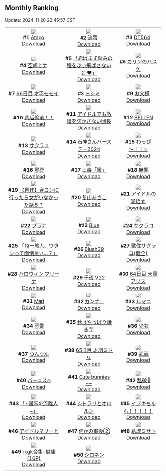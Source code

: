## Monthly Ranking
Update: 2024-11-20 22:45:57 CST

|      |      |      |
| :----: | :----: | :----: |
| ![](https://i.pixiv.re/c/240x480/img-master/img/2024/10/23/14/11/45/123598415_p0_master1200.jpg)<br>**#1** [Atago](https://www.pixiv.net/artworks/123598415)<br>[Download](https://i.pixiv.re/img-original/img/2024/10/23/14/11/45/123598415_p0.png) | ![](https://i.pixiv.re/c/240x480/img-master/img/2024/10/23/00/01/02/123585300_p0_master1200.jpg)<br>**#2** [流萤](https://www.pixiv.net/artworks/123585300)<br>[Download](https://i.pixiv.re/img-original/img/2024/10/23/00/01/02/123585300_p0.jpg) | ![](https://i.pixiv.re/c/240x480/img-master/img/2024/10/22/00/00/45/123556665_p0_master1200.jpg)<br>**#3** [DT564](https://www.pixiv.net/artworks/123556665)<br>[Download](https://i.pixiv.re/img-original/img/2024/10/22/00/00/45/123556665_p0.jpg) |
| ![](https://i.pixiv.re/c/240x480/img-master/img/2024/10/23/00/03/17/123585496_p0_master1200.jpg)<br>**#4** [空崎ヒナ](https://www.pixiv.net/artworks/123585496)<br>[Download](https://i.pixiv.re/img-original/img/2024/10/23/00/03/17/123585496_p0.jpg) | ![](https://i.pixiv.re/c/240x480/img-master/img/2024/10/23/00/00/45/123585245_p0_master1200.jpg)<br>**#5** [「君はまず悩みの種をぶっ飛ばさないと ♥」](https://www.pixiv.net/artworks/123585245)<br>[Download](https://i.pixiv.re/img-original/img/2024/10/23/00/00/45/123585245_p0.png) | ![](https://i.pixiv.re/c/240x480/img-master/img/2024/10/23/19/51/19/123605482_p0_master1200.jpg)<br>**#6** [カリンのバスケ](https://www.pixiv.net/artworks/123605482)<br>[Download](https://i.pixiv.re/img-original/img/2024/10/23/19/51/19/123605482_p0.jpg) |
| ![](https://i.pixiv.re/c/240x480/img-master/img/2024/10/23/22/54/07/123611755_p0_master1200.jpg)<br>**#7** [66日目 才羽モモイ](https://www.pixiv.net/artworks/123611755)<br>[Download](https://i.pixiv.re/img-original/img/2024/10/23/22/54/07/123611755_p0.png) | ![](https://i.pixiv.re/c/240x480/img-master/img/2024/10/23/23/11/48/123612425_p0_master1200.jpg)<br>**#8** [ヨシミ](https://www.pixiv.net/artworks/123612425)<br>[Download](https://i.pixiv.re/img-original/img/2024/10/23/23/11/48/123612425_p0.png) | ![](https://i.pixiv.re/c/240x480/img-master/img/2024/10/24/00/00/33/123614289_p0_master1200.jpg)<br>**#9** [お父様](https://www.pixiv.net/artworks/123614289)<br>[Download](https://i.pixiv.re/img-original/img/2024/10/24/00/00/33/123614289_p0.jpg) |
| ![](https://i.pixiv.re/c/240x480/img-master/img/2024/10/23/17/30/35/123601849_p0_master1200.jpg)<br>**#10** [背后偷袭！！](https://www.pixiv.net/artworks/123601849)<br>[Download](https://i.pixiv.re/img-original/img/2024/10/23/17/30/35/123601849_p0.jpg) | ![](https://i.pixiv.re/c/240x480/img-master/img/2024/10/22/21/00/12/123578846_p0_master1200.jpg)<br>**#11** [アイドルでも救護を欠かさない団長](https://www.pixiv.net/artworks/123578846)<br>[Download](https://i.pixiv.re/img-original/img/2024/10/22/21/00/12/123578846_p0.jpg) | ![](https://i.pixiv.re/c/240x480/img-master/img/2024/10/23/17/13/50/123601490_p0_master1200.jpg)<br>**#12** [BELLEN](https://www.pixiv.net/artworks/123601490)<br>[Download](https://i.pixiv.re/img-original/img/2024/10/23/17/13/50/123601490_p0.jpg) |
| ![](https://i.pixiv.re/c/240x480/img-master/img/2024/10/23/09/13/16/123594078_p0_master1200.jpg)<br>**#13** [サクラコ](https://www.pixiv.net/artworks/123594078)<br>[Download](https://i.pixiv.re/img-original/img/2024/10/23/09/13/16/123594078_p0.jpg) | ![](https://i.pixiv.re/c/240x480/img-master/img/2024/10/24/00/00/42/123614325_p0_master1200.jpg)<br>**#14** [石神さんバースデー2024](https://www.pixiv.net/artworks/123614325)<br>[Download](https://i.pixiv.re/img-original/img/2024/10/24/00/00/42/123614325_p0.png) | ![](https://i.pixiv.re/c/240x480/img-master/img/2024/10/25/20/14/37/123664223_p0_master1200.jpg)<br>**#15** [わっぴ～！！✨](https://www.pixiv.net/artworks/123664223)<br>[Download](https://i.pixiv.re/img-original/img/2024/10/25/20/14/37/123664223_p0.png) |
| ![](https://i.pixiv.re/c/240x480/img-master/img/2024/10/23/12/00/27/123596443_p0_master1200.jpg)<br>**#16** [灵砂](https://www.pixiv.net/artworks/123596443)<br>[Download](https://i.pixiv.re/img-original/img/2024/10/23/12/00/27/123596443_p0.jpg) | ![](https://i.pixiv.re/c/240x480/img-master/img/2024/10/22/00/00/11/123556537_p0_master1200.jpg)<br>**#17** [三毒「瞋」](https://www.pixiv.net/artworks/123556537)<br>[Download](https://i.pixiv.re/img-original/img/2024/10/22/00/00/11/123556537_p0.png) | ![](https://i.pixiv.re/c/240x480/img-master/img/2024/10/30/22/22/45/123602724_p0_master1200.jpg)<br>**#18** [無題](https://www.pixiv.net/artworks/123602724)<br>[Download](https://i.pixiv.re/img-original/img/2024/10/30/22/22/45/123602724_p0.jpg) |
| ![](https://i.pixiv.re/c/240x480/img-master/img/2024/10/25/00/00/22/123642838_p0_master1200.jpg)<br>**#19** [【創作】合コンに行ったら女がいなかった話５７](https://www.pixiv.net/artworks/123642838)<br>[Download](https://i.pixiv.re/img-original/img/2024/10/25/00/00/22/123642838_p0.png) | ![](https://i.pixiv.re/c/240x480/img-master/img/2024/10/22/17/00/05/123572406_p0_master1200.jpg)<br>**#20** [冬山あさこ](https://www.pixiv.net/artworks/123572406)<br>[Download](https://i.pixiv.re/img-original/img/2024/10/22/17/00/05/123572406_p0.png) | ![](https://i.pixiv.re/c/240x480/img-master/img/2024/10/23/18/19/19/123603133_p0_master1200.jpg)<br>**#21** [アイドルの覚悟☆](https://www.pixiv.net/artworks/123603133)<br>[Download](https://i.pixiv.re/img-original/img/2024/10/23/18/19/19/123603133_p0.jpg) |
| ![](https://i.pixiv.re/c/240x480/img-master/img/2024/10/24/00/17/52/123615198_p0_master1200.jpg)<br>**#22** [プラナ](https://www.pixiv.net/artworks/123615198)<br>[Download](https://i.pixiv.re/img-original/img/2024/10/24/00/17/52/123615198_p0.jpg) | ![](https://i.pixiv.re/c/240x480/img-master/img/2024/10/21/00/01/17/123527833_p0_master1200.jpg)<br>**#23** [Blue](https://www.pixiv.net/artworks/123527833)<br>[Download](https://i.pixiv.re/img-original/img/2024/10/21/00/01/17/123527833_p0.jpg) | ![](https://i.pixiv.re/c/240x480/img-master/img/2024/10/22/21/53/27/123579290_p0_master1200.jpg)<br>**#24** [サクラコ](https://www.pixiv.net/artworks/123579290)<br>[Download](https://i.pixiv.re/img-original/img/2024/10/22/21/53/27/123579290_p0.png) |
| ![](https://i.pixiv.re/c/240x480/img-master/img/2024/10/21/00/13/22/123528579_p0_master1200.jpg)<br>**#25** [「ねー旅人、ワタシって面倒臭い…？」](https://www.pixiv.net/artworks/123528579)<br>[Download](https://i.pixiv.re/img-original/img/2024/10/21/00/13/22/123528579_p0.png) | ![](https://i.pixiv.re/c/240x480/img-master/img/2024/10/23/00/00/48/123585264_p0_master1200.jpg)<br>**#26** [Blush39](https://www.pixiv.net/artworks/123585264)<br>[Download](https://i.pixiv.re/img-original/img/2024/10/23/00/00/48/123585264_p0.jpg) | ![](https://i.pixiv.re/c/240x480/img-master/img/2024/10/21/19/08/59/123547095_p0_master1200.jpg)<br>**#27** [歌住サクラコ(健全)](https://www.pixiv.net/artworks/123547095)<br>[Download](https://i.pixiv.re/img-original/img/2024/10/21/19/08/59/123547095_p0.jpg) |
| ![](https://i.pixiv.re/c/240x480/img-master/img/2024/10/24/00/00/22/123614256_p0_master1200.jpg)<br>**#28** [ハロウィン フリーナ](https://www.pixiv.net/artworks/123614256)<br>[Download](https://i.pixiv.re/img-original/img/2024/10/24/00/00/22/123614256_p0.jpg) | ![](https://i.pixiv.re/c/240x480/img-master/img/2024/10/22/00/11/19/123557276_p0_master1200.jpg)<br>**#29** [千夜 V12](https://www.pixiv.net/artworks/123557276)<br>[Download](https://i.pixiv.re/img-original/img/2024/10/22/00/11/19/123557276_p0.jpg) | ![](https://i.pixiv.re/c/240x480/img-master/img/2024/10/22/00/26/27/123556518_p0_master1200.jpg)<br>**#30** [64日目 天童アリス](https://www.pixiv.net/artworks/123556518)<br>[Download](https://i.pixiv.re/img-original/img/2024/10/22/00/26/27/123556518_p0.png) |
| ![](https://i.pixiv.re/c/240x480/img-master/img/2024/10/22/19/00/02/123575344_p0_master1200.jpg)<br>**#31** [Mari](https://www.pixiv.net/artworks/123575344)<br>[Download](https://i.pixiv.re/img-original/img/2024/10/22/19/00/02/123575344_p0.jpg) | ![](https://i.pixiv.re/c/240x480/img-master/img/2024/11/10/20/06/57/123576898_p0_master1200.jpg)<br>**#32** [カンナ…](https://www.pixiv.net/artworks/123576898)<br>[Download](https://i.pixiv.re/img-original/img/2024/11/10/20/06/57/123576898_p0.png) | ![](https://i.pixiv.re/c/240x480/img-master/img/2024/10/24/19/58/26/123634547_p0_master1200.jpg)<br>**#33** [ルマニ](https://www.pixiv.net/artworks/123634547)<br>[Download](https://i.pixiv.re/img-original/img/2024/10/24/19/58/26/123634547_p0.jpg) |
| ![](https://i.pixiv.re/c/240x480/img-master/img/2024/10/23/21/01/50/123607761_p0_master1200.jpg)<br>**#34** [冥婚](https://www.pixiv.net/artworks/123607761)<br>[Download](https://i.pixiv.re/img-original/img/2024/10/23/21/01/50/123607761_p0.jpg) | ![](https://i.pixiv.re/c/240x480/img-master/img/2024/10/22/20/05/02/123577236_p0_master1200.jpg)<br>**#35** [秋はやっぱり焼き芋](https://www.pixiv.net/artworks/123577236)<br>[Download](https://i.pixiv.re/img-original/img/2024/10/22/20/05/02/123577236_p0.jpg) | ![](https://i.pixiv.re/c/240x480/img-master/img/2024/10/22/20/33/47/123573727_p0_master1200.jpg)<br>**#36** [少女](https://www.pixiv.net/artworks/123573727)<br>[Download](https://i.pixiv.re/img-original/img/2024/10/22/20/33/47/123573727_p0.jpg) |
| ![](https://i.pixiv.re/c/240x480/img-master/img/2024/10/23/19/13/53/123604510_p0_master1200.jpg)<br>**#37** [つんつん](https://www.pixiv.net/artworks/123604510)<br>[Download](https://i.pixiv.re/img-original/img/2024/10/23/19/13/53/123604510_p0.png) | ![](https://i.pixiv.re/c/240x480/img-master/img/2024/10/22/23/49/28/123584705_p0_master1200.jpg)<br>**#38** [65日目 才羽ミドリ](https://www.pixiv.net/artworks/123584705)<br>[Download](https://i.pixiv.re/img-original/img/2024/10/22/23/49/28/123584705_p0.png) | ![](https://i.pixiv.re/c/240x480/img-master/img/2024/10/22/20/05/51/123577263_p0_master1200.jpg)<br>**#39** [武蔵](https://www.pixiv.net/artworks/123577263)<br>[Download](https://i.pixiv.re/img-original/img/2024/10/22/20/05/51/123577263_p0.png) |
| ![](https://i.pixiv.re/c/240x480/img-master/img/2024/10/22/00/00/52/123556688_p0_master1200.jpg)<br>**#40** [バーニス🔥](https://www.pixiv.net/artworks/123556688)<br>[Download](https://i.pixiv.re/img-original/img/2024/10/22/00/00/52/123556688_p0.png) | ![](https://i.pixiv.re/c/240x480/img-master/img/2024/10/24/20/01/27/123634737_p0_master1200.jpg)<br>**#41** [Cute bunnies ~~](https://www.pixiv.net/artworks/123634737)<br>[Download](https://i.pixiv.re/img-original/img/2024/10/24/20/01/27/123634737_p0.jpg) | ![](https://i.pixiv.re/c/240x480/img-master/img/2024/10/24/01/44/13/123617528_p0_master1200.jpg)<br>**#42** [乱破🎨](https://www.pixiv.net/artworks/123617528)<br>[Download](https://i.pixiv.re/img-original/img/2024/10/24/01/44/13/123617528_p0.jpg) |
| ![](https://i.pixiv.re/c/240x480/img-master/img/2024/10/22/11/59/51/123567519_p0_master1200.jpg)<br>**#43** [「~帰忘の流離人~」](https://www.pixiv.net/artworks/123567519)<br>[Download](https://i.pixiv.re/img-original/img/2024/10/22/11/59/51/123567519_p0.jpg) | ![](https://i.pixiv.re/c/240x480/img-master/img/2024/10/23/00/46/40/123586988_p0_master1200.jpg)<br>**#44** [シトラリとオロルン](https://www.pixiv.net/artworks/123586988)<br>[Download](https://i.pixiv.re/img-original/img/2024/10/23/00/46/40/123586988_p0.jpg) | ![](https://i.pixiv.re/c/240x480/img-master/img/2024/10/22/17/44/27/123573362_p0_master1200.jpg)<br>**#45** [イブキちゃん！！！！！](https://www.pixiv.net/artworks/123573362)<br>[Download](https://i.pixiv.re/img-original/img/2024/10/22/17/44/27/123573362_p0.png) |
| ![](https://i.pixiv.re/c/240x480/img-master/img/2024/10/23/07/12/19/123592459_p0_master1200.jpg)<br>**#46** [アイドルマリーと](https://www.pixiv.net/artworks/123592459)<br>[Download](https://i.pixiv.re/img-original/img/2024/10/23/07/12/19/123592459_p0.jpg) | ![](https://i.pixiv.re/c/240x480/img-master/img/2024/10/21/17/09/22/123544178_p0_master1200.jpg)<br>**#47** [何かの事後②](https://www.pixiv.net/artworks/123544178)<br>[Download](https://i.pixiv.re/img-original/img/2024/10/21/17/09/22/123544178_p0.jpg) | ![](https://i.pixiv.re/c/240x480/img-master/img/2024/10/24/00/01/06/123614393_p0_master1200.jpg)<br>**#48** [葛城ミサト](https://www.pixiv.net/artworks/123614393)<br>[Download](https://i.pixiv.re/img-original/img/2024/10/24/00/01/06/123614393_p0.png) |
| ![](https://i.pixiv.re/c/240x480/img-master/img/2024/10/22/23/45/32/123584591_p0_master1200.jpg)<br>**#49** [rkgk合集-健康(16P)](https://www.pixiv.net/artworks/123584591)<br>[Download](https://i.pixiv.re/img-original/img/2024/10/22/23/45/32/123584591_p0.jpg) | ![](https://i.pixiv.re/c/240x480/img-master/img/2024/10/21/19/30/04/123547614_p0_master1200.jpg)<br>**#50** [シロネン](https://www.pixiv.net/artworks/123547614)<br>[Download](https://i.pixiv.re/img-original/img/2024/10/21/19/30/04/123547614_p0.jpg) |
|      |
